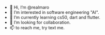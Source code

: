 - 👋 Hi, I’m @realmaro
- 👀 I’m interested in software engineering "AI". 
- 🌱 I’m currently learning cs50, dart and flutter.
- 💞️ I’m looking for collaboration.
- 📫 to reach me, try text me.
<!---
realmaro/realmaro is a ✨ special ✨ repository because its `README.md` (this file) appears on your GitHub profile.
You can click the Preview link to take a look at your changes.
--->
